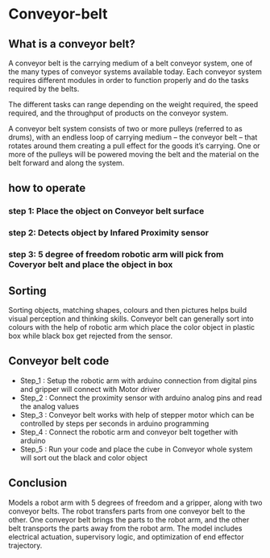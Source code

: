 # Conveyor-belt
## What is a conveyor belt?
A conveyor belt is the carrying medium of a belt conveyor system, one of the many types of conveyor systems available today. Each conveyor system requires different modules in order to function properly and do the tasks required by the belts.

The different tasks can range depending on the weight required, the speed required, and the throughput of products on the conveyor system.

A conveyor belt system consists of two or more pulleys (referred to as drums), with an endless loop of carrying medium – the conveyor belt – that rotates around them creating a pull effect for the goods it’s carrying. One or more of the pulleys will be powered moving the belt and the material on the belt forward and along the system.

## how to operate
### step 1: Place the object on Conveyor belt surface
### step 2: Detects object by Infared Proximity sensor
### step 3: 5 degree of freedom robotic arm will pick from Coveryor belt and place the object in box

## Sorting 
Sorting objects, matching shapes, colours and then pictures helps build visual perception and thinking skills. Conveyor belt can generally sort into colours with the help of robotic arm which place the color object in plastic box while black box get rejected from the sensor.
## Conveyor belt code
* Step_1 : Setup the robotic arm with arduino connection from digital pins and gripper will connect with Motor driver 
* Step_2 : Connect the proximity sensor with arduino analog pins and read the analog values
* Step_3 : Conveyor belt works with help of stepper motor which can be controlled by steps per seconds in arduino programming 
* Step_4 : Connect the robotic arm and conveyor belt together with arduino 
* Step_5 : Run your code and place the cube in Conveyor whole system will sort out the black and color object 

## Conclusion 
Models a robot arm with 5 degrees of freedom and a gripper, along with two conveyor belts. The robot transfers parts from one conveyor belt to the other. One conveyor belt brings the parts to the robot arm, and the other belt transports the parts away from the robot arm. The model includes electrical actuation, supervisory logic, and optimization of end effector trajectory.
